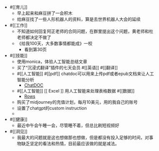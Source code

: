 - #[[育儿]]
    - 早上起来和麻豆拼了一会积木
    - 给麻豆找了一些人形机器人的资料，算是去世界机器人大会的延续
- #[[工作]]
    - 不知道如何回复阿正老师的合同问题，在群里提出这个问题，黄老师和杜老师都决定不做了
    - 《给我100天，大多数事情都能成》一校
        - 看到第30页
- #[[技能]]
    - 使用monica，体验人工智能总结文章
    - 买了“沉浸式翻译”插件的七天会员  #[[英语]] #[[翻译]]
    - #[[人工智能]] #[[pdf]] chatdoc可以用来上传pdf或者epub文档来让人工智能分析
        - [ChatDOC](https://chatdoc.com/chatdoc/#/chat/58d35f20-b1e7-4ca8-98f1-b6ec547dab0e)
    - #[[人工智能]] [[ Excel ]] 用人工智能来处理表格数据 #[[数据]]
        - [Rows](https://rows.com/hawkeye-7b406f5a)
    - 购买了midjourney的充值计划，每月10美元，用的我自己的账号
    - 设置了chatgpt的custom instruction
    - 
- #[[健康]]
    - 最近中午会午睡一会，尽管睡不着，但总比刷短视频好
- #[[洞见]]
    - 我最大的问题就是这也想做那也想做，但是都没有投入足够的时间，对事物缺乏坚定的看法和热情，目前最应该做的就是减法。
